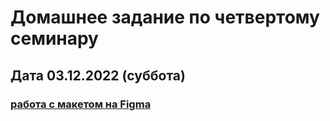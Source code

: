 # Домашнее задание по четвертому семинару 
## Дата 03.12.2022 (суббота)
### [работа с макетом на Figma](https://olegsamy.github.io/DZ4figma/) 
